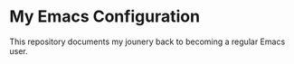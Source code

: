# My Emacs Configuration

This repository documents my jounery back to becoming a regular Emacs user.